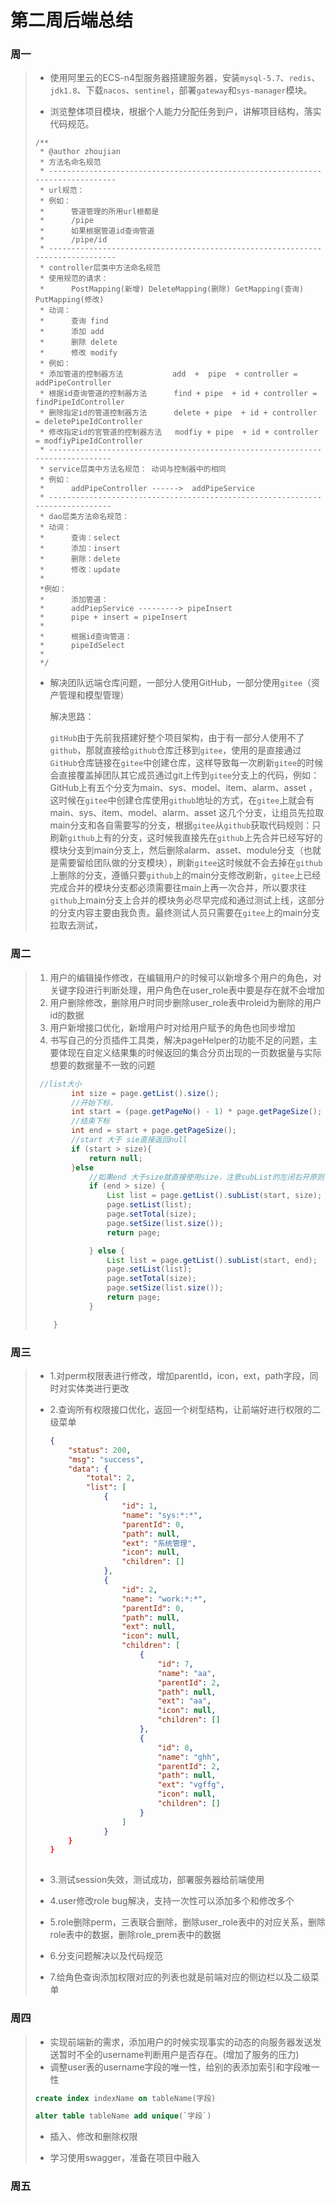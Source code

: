 # 第二周后端总结

### 周一

> - 使用阿里云的ECS-n4型服务器搭建服务器，安装`mysql-5.7`、`redis`、`jdk1.8`、下载`nacos`、`sentinel`，部署`gateway`和`sys-manager`模块。
>
> - 浏览整体项目模块，根据个人能力分配任务到户，讲解项目结构，落实代码规范。
>
> ~~~
> /**
>  * @author zhoujian
>  * 方法名命名规范
>  * -------------------------------------------------------------------------------
>  * url规范：
>  * 例如：
>  *      管道管理的所用url根都是
>  *      /pipe
>  *      如果根据管道id查询管道
>  *      /pipe/id
>  * -------------------------------------------------------------------------------
>  * controller层类中方法命名规范
>  * 使用规范的请求：
>  *      PostMapping(新增) DeleteMapping(删除) GetMapping(查询) PutMapping(修改)
>  * 动词：
>  *      查询 find
>  *      添加 add
>  *      删除 delete
>  *      修改 modify
>  * 例如：
>  * 添加管道的控制器方法           add  +  pipe  + controller = addPipeController
>  * 根据id查询管道的控制器方法      find + pipe  + id + controller = findPipeIdController
>  * 删除指定id的管道控制器方法      delete + pipe  + id + controller = deletePipeIdController
>  * 修改指定id的官管道的控制器方法   modfiy + pipe  + id + controller = modfiyPipeIdController
>  * ------------------------------------------------------------------------------
>  * service层类中方法名规范： 动词与控制器中的相同
>  * 例如：
>  *      addPipeController ------>  addPipeService
>  * ------------------------------------------------------------------------------
>  * dao层类方法命名规范：
>  * 动词：
>  *      查询：select
>  *      添加：insert
>  *      删除：delete
>  *      修改：update
>  *
>  *例如：
>  *      添加管道：
>  *      addPiepService ---------> pipeInsert
>  *      pipe + insert = pipeInsert
>  *
>  *      根据id查询管道：
>  *      pipeIdSelect
>  *
>  */
> ~~~
>
> 
>
> - 解决团队远端仓库问题，一部分人使用GitHub，一部分使用`gitee`（资产管理和模型管理）
>
>   解决思路：
>
>   ​	`gitHub`由于先前我搭建好整个项目架构，由于有一部分人使用不了`github`，那就直接给`github`仓库迁移到`gitee`，使用的是直接通过`GitHub`仓库链接在`gitee`中创建仓库，这样导致每一次刷新`gitee`的时候会直接覆盖掉团队其它成员通过git上传到`gitee`分支上的代码，例如：GitHub上有五个分支为main、sys、model、item、alarm、asset ，这时候在`gitee`中创建仓库使用`github`地址的方式，在`gitee`上就会有main、sys、item、model、alarm、asset 这几个分支，让组员先拉取main分支和各自需要写的分支，根据`gitee`从`github`获取代码规则：只刷新`github`上有的分支，这时候我直接先在`github`上先合并已经写好的模块分支到main分支上，然后删除alarm、asset、module分支（也就是需要留给团队做的分支模块），刷新`gitee`这时候就不会去掉在`github`上删除的分支，遵循只要`github`上的main分支修改刷新，`gitee`上已经完成合并的模块分支都必须需要往main上再一次合并，所以要求往`github`上main分支上合并的模块务必尽早完成和通过测试上线，这部分的分支内容主要由我负责。最终测试人员只需要在`gitee`上的main分支拉取去测试，

### 周二

> 1. 用户的编辑操作修改，在编辑用户的时候可以新增多个用户的角色，对关键字段进行判断处理，用户角色在user_role表中要是存在就不会增加
> 2. 用户删除修改，删除用户时同步删除user_role表中roleid为删除的用户id的数据
> 3. 用户新增接口优化，新增用户时对给用户赋予的角色也同步增加
> 3. 书写自己的分页插件工具类，解决pageHelper的功能不足的问题，主要体现在自定义结果集的时候返回的集合分页出现的一页数据量与实际想要的数据量不一致的问题
>
> ```java
>  //list大小
>         int size = page.getList().size();
>         //开始下标，
>         int start = (page.getPageNo() - 1) * page.getPageSize();
>         //结束下标
>         int end = start + page.getPageSize();
>         //start 大于 sie直接返回null
>         if (start > size){
>             return null;
>         }else
>             //如果end 大于size就直接使用size，注意subList的左闭右开原则，end可以为size + 1
>             if (end > size) {
>                 List list = page.getList().subList(start, size);
>                 page.setList(list);
>                 page.setTotal(size);
>                 page.setSize(list.size());
>                 return page;
> 
>             } else {
>                 List list = page.getList().subList(start, end);
>                 page.setList(list);
>                 page.setTotal(size);
>                 page.setSize(list.size());
>                 return page;
>             }
> 
>     }
> ```
>
> 

### 周三

> - 1.对perm权限表进行修改，增加parentId，icon，ext，path字段，同时对实体类进行更改
>
> - 2.查询所有权限接口优化，返回一个树型结构，让前端好进行权限的二级菜单
>
>   ```json
>   {
>       "status": 200,
>       "msg": "success",
>       "data": {
>           "total": 2,
>           "list": [
>               {
>                   "id": 1,
>                   "name": "sys:*:*",
>                   "parentId": 0,
>                   "path": null,
>                   "ext": "系统管理",
>                   "icon": null,
>                   "children": []
>               },
>               {
>                   "id": 2,
>                   "name": "work:*:*",
>                   "parentId": 0,
>                   "path": null,
>                   "ext": null,
>                   "icon": null,
>                   "children": [
>                       {
>                           "id": 7,
>                           "name": "aa",
>                           "parentId": 2,
>                           "path": null,
>                           "ext": "aa",
>                           "icon": null,
>                           "children": []
>                       },
>                       {
>                           "id": 8,
>                           "name": "ghh",
>                           "parentId": 2,
>                           "path": null,
>                           "ext": "vgffg",
>                           "icon": null,
>                           "children": []
>                       }
>                   ]
>               }  
>       }
>   }
>     
>   ```
> 
> 
> 
> - 3.测试session失效，测试成功，部署服务器给前端使用
> - 4.user修改role bug解决，支持一次性可以添加多个和修改多个
> - 5.role删除perm，三表联合删除，删除user_role表中的对应关系，删除role表中的数据，删除role_prem表中的数据
> - 6.分支问题解决以及代码规范
> - 7.给角色查询添加权限对应的列表也就是前端对应的侧边栏以及二级菜单

### 周四

> - 实现前端新的需求，添加用户的时候实现事实的动态的向服务器发送发送暂时不全的username判断用户是否存在。(增加了服务的压力)
> - 调整user表的username字段的唯一性，给别的表添加索引和字段唯一性
>
> ``` sql
> create index indexName on tableName(字段)
> 
> alter table tableName add unique(`字段`)
> ```
> - 插入、修改和删除权限
> 
>
> - 学习使用swagger，准备在项目中融入

### 周五

> 



